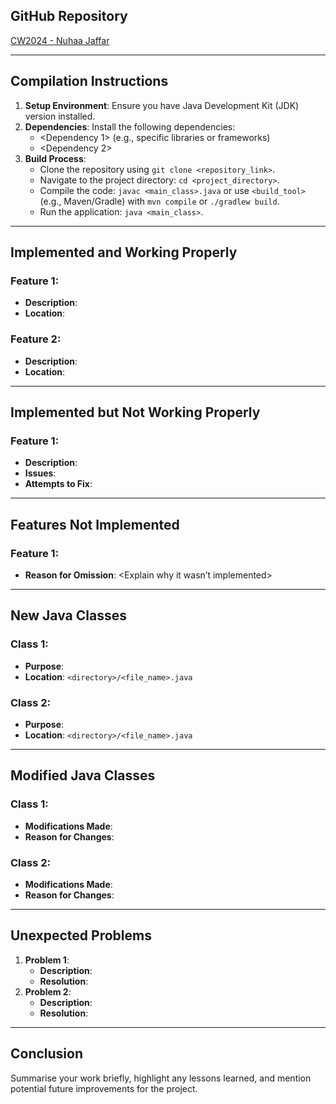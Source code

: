 ## GitHub Repository
[CW2024 - Nuhaa Jaffar](<https://github.com/nuhaajaffar/CW2024.git>)

---

## Compilation Instructions
1. **Setup Environment**: Ensure you have Java Development Kit (JDK) version <specify version> installed.
2. **Dependencies**: Install the following dependencies:
   - <Dependency 1> (e.g., specific libraries or frameworks)
   - <Dependency 2>
3. **Build Process**:
   - Clone the repository using `git clone <repository_link>`.
   - Navigate to the project directory: `cd <project_directory>`.
   - Compile the code: `javac <main_class>.java` or use `<build_tool>` (e.g., Maven/Gradle) with `mvn compile` or `./gradlew build`.
   - Run the application: `java <main_class>`.

---

## Implemented and Working Properly
### Feature 1: <Feature Name>
- **Description**: <Brief description>
- **Location**: <File or module location>

### Feature 2: <Feature Name>
- **Description**: <Brief description>
- **Location**: <File or module location>

---

## Implemented but Not Working Properly
### Feature 1: <Feature Name>
- **Description**: <Brief description of the feature>
- **Issues**: <Explanation of the problem>
- **Attempts to Fix**: <Steps or debugging strategies you used>

---

## Features Not Implemented
### Feature 1: <Feature Name>
- **Reason for Omission**: <Explain why it wasn’t implemented>

---

## New Java Classes
### Class 1: <Class Name>
- **Purpose**: <Brief description>
- **Location**: `<directory>/<file_name>.java`

### Class 2: <Class Name>
- **Purpose**: <Brief description>
- **Location**: `<directory>/<file_name>.java`

---

## Modified Java Classes
### Class 1: <Class Name>
- **Modifications Made**: <Describe changes>
- **Reason for Changes**: <Explain why they were necessary>

### Class 2: <Class Name>
- **Modifications Made**: <Describe changes>
- **Reason for Changes**: <Explain why they were necessary>

---

## Unexpected Problems
1. **Problem 1**:
   - **Description**: <Brief description of the issue>
   - **Resolution**: <Steps you took to address or mitigate it>
2. **Problem 2**:
   - **Description**: <Brief description of the issue>
   - **Resolution**: <Steps you took to address or mitigate it>

---

## Conclusion
Summarise your work briefly, highlight any lessons learned, and mention potential future improvements for the project.
